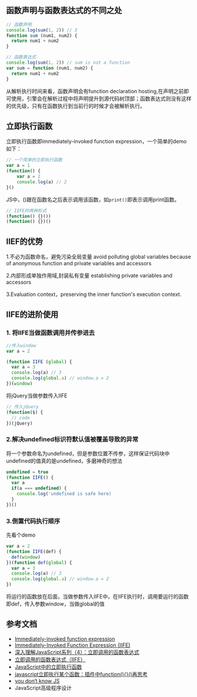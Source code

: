 ## 函数声明与函数表达式的不同之处
```javascript
// 函数声明
console.log(sum(1, 2)) // 3
function sum (num1, num2) {
  return num1 + num2
}

// 函数表达式
console.log(sum(1, 2)) // sum is not a function
var sum = function (num1, num2) {
  return num1 + num2
}
```
从解析执行时间来看，函数声明会有function declaration hosting,在声明之前即可使用，引擎会在解析过程中将声明提升到源代码树顶部；函数表达式则没有这样的优先级，只有在函数执行到当前行的时候才会被解析执行。
## 立即执行函数
立即执行函数即immediately-invoked function expression，一个简单的demo如下：
```javascript
// 一个简单的立即执行函数
var a = 1
(function() {
    var a = 2
    console.log(a) // 2
}()
```
JS中，()跟在函数名之后表示调用该函数，如`print()`即表示调用print函数。
```javascript
// IIFE的两种形式
(function() {}())
(function() {})()
```
## IIEF的优势
1.不必为函数命名，避免污染全局变量 
avoid polluting global variables because of anonymous function and private variables and accessors

2.内部形成单独作用域,封装私有变量 establishing private variables and accessors

3.Evaluation context，preserving the inner function's execution context.

## IIFE的进阶使用
### 1. 将IIFE当做函数调用并传参进去
```javascript
//传入window
var a = 2

(function IIFE (global) {
  var a = 3
  console.log(a) // 3
  console.log(global.a) // window.a = 2
})(window)
```
将jQuery当做参数传入IIFE
```javascript
// 传入jQuery
(function($) {
  // code
})(jQuery)
```
### 2.解决undefined标识符默认值被覆盖导致的异常
将一个参数命名为undefined，但是参数位置不传参，这样保证代码块中undefined的值真的是undefined，多磨神奇的想法
```javascript
undefined = true
(function IIFE() {
  var a
  if(a === undefined) {
    console.log('undefined is safe here)
  }
})()
```
### 3.倒置代码执行顺序
先看个demo
```javascript
var a = 2
(function IIFE(def) {
  def(window)
})(function def(global) {
  var a = 3
  console.log(a) // 3
  console.log(global.a) // window.a = 2
})
```
将运行的函数放在后面，当做参数传入IIFE中，在IIFE执行时，调用要运行的函数即def，传入参数window，当做global的值
## 参考文档
* [Immediately-invoked function expression](https://en.wikipedia.org/wiki/Immediately-invoked_function_expression)
* [Immediately-Invoked Function Expression (IIFE)](http://benalman.com/news/2010/11/immediately-invoked-function-expression/#iife)
* [深入理解JavaScript系列（4）：立即调用的函数表达式](http://www.cnblogs.com/TomXu/archive/2011/12/31/2289423.html)
* [立即调用的函数表达式（IIFE）](http://javascript.ruanyifeng.com/grammar/function.html#toc23)
* [JavaScript中的立即执行函数](https://juejin.im/post/59fc0a8c6fb9a04500026707)
* [javascript立即执行某个函数：插件中function(){}()再思考](http://www.tangshuang.net/2020.html)
* [you don‘t know JS](https://github.com/getify/You-Dont-Know-JS/blob/1ed-zh-CN/scope%20%26%20closures/ch3.md)
* JavaScript高级程序设计